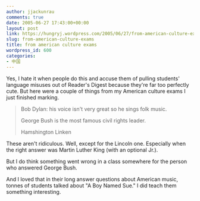 ```yaml
---
author: jjackunrau
comments: true
date: 2005-06-27 17:43:00+00:00
layout: post
link: https://hungryj.wordpress.com/2005/06/27/from-american-culture-exams/
slug: from-american-culture-exams
title: from american culture exams
wordpress_id: 600
categories:
- 中国
---
```


Yes, I hate it when people do this and accuse them of pulling students' language misuses out of Reader's Digest because they're far too perfectly cute.  But here were a couple of things from my American culture exams I just finished marking.

<blockquote>Bob Dylan: his voice isn't very great so he sings folk music.  
  
George Bush is the most famous civil rights leader.  
  
Hamshington Linken</blockquote>

These aren't ridiculous.  Well, except for the Lincoln one.  Especially when the right answer was Martin Luther King (with an optional Jr.).  
  
But I do think something went wrong in a class somewhere for the person who answered George Bush.  
  
And I loved that in their long answer questions about American music, tonnes of students talked about "A Boy Named Sue."  I did teach them something interesting.
